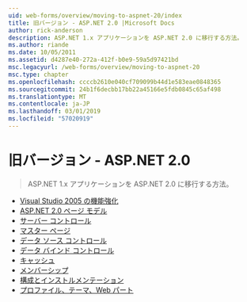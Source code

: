 ```yaml
---
uid: web-forms/overview/moving-to-aspnet-20/index
title: 旧バージョン - ASP.NET 2.0 |Microsoft Docs
author: rick-anderson
description: ASP.NET 1.x アプリケーションを ASP.NET 2.0 に移行する方法。
ms.author: riande
ms.date: 10/05/2011
ms.assetid: d4287e40-272a-412f-b0e9-59a5d97421bd
msc.legacyurl: /web-forms/overview/moving-to-aspnet-20
msc.type: chapter
ms.openlocfilehash: ccccb2610e040cf709099b44d1e583eae0848365
ms.sourcegitcommit: 24b1f6decbb17bb22a45166e5fdb0845c65af498
ms.translationtype: MT
ms.contentlocale: ja-JP
ms.lasthandoff: 03/01/2019
ms.locfileid: "57020919"
---
```

<a name="older-versions---aspnet-20"></a>旧バージョン - ASP.NET 2.0
====================
> ASP.NET 1.x アプリケーションを ASP.NET 2.0 に移行する方法。


- [Visual Studio 2005 の機能強化](improvements-in-visual-studio-2005.md)
- [ASP.NET 2.0 ページ モデル](the-asp-net-2-0-page-model.md)
- [サーバー コントロール](server-controls.md)
- [マスター ページ](master-pages.md)
- [データ ソース コントロール](data-source-controls.md)
- [データ バインド コントロール](data-bound-controls.md)
- [キャッシュ](caching.md)
- [メンバーシップ](membership.md)
- [構成とインストルメンテーション](configuration-and-instrumentation.md)
- [プロファイル、テーマ、Web パート](profiles-themes-and-web-parts.md)
